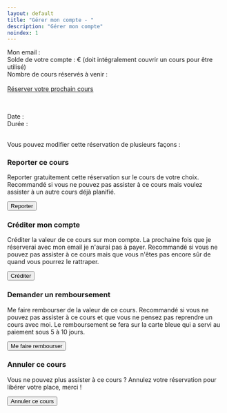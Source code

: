 ```yaml
---
layout: default
title: "Gérer mon compte - "
description: "Gérer mon compte"
noindex: 1
---
```


<div class="infobox" id="my-account-summary">
	<p>
		Mon email : <span id="account-email"></span><br/>
		Solde de votre compte : <span id="account-balance"></span>€ (doit intégralement couvrir un cours pour être utilisé)<br/>
		Nombre de cours réservés à venir : <span id="nb-future-bookings"></span><br/><br/>
		<a href="/">Réserver votre prochain cours</a>
	</p>
</div>

<div class="booked-class infobox" id="booked-class-template">
	<div>
		<h2 class="booked-class-title"></h2><br/>
		Date : <span class="booked-class-date"></span><br/>
		Durée : <span class="booked-class-duration"></span><br/>
		<p class="booked-class-description"></p><br/>
		Vous pouvez modifier cette réservation de plusieurs façons :
	</div>
	<div class="booked-class-options">
		<div data-postpone-or-credit-or-be-refunded-option="1">
			<h3>Reporter ce cours</h3>
			<p>Reporter gratuitement cette réservation sur le cours de votre choix. Recommandé si vous ne pouvez pas assister à ce cours mais voulez assister à un autre cours déjà planifié.</p>
			<button data-href="/#postpone?customerId=%customerId%&customerEmail=%customerEmail%&lessonToPostponeId=%currentLessonId%&alreadyBookedLessons=%alreadyBookedLessons%" data-onclick="redirect">Reporter<span class="wait"></span></button>
		</div>
		<div data-postpone-or-credit-or-be-refunded-option="1">
			<h3>Créditer mon compte</h3>
			<p>Créditer la valeur de ce cours sur mon compte. La prochaine fois que je réserverai avec mon email je n'aurai pas à payer. Recommandé si vous ne pouvez pas assister à ce cours mais que vous n'êtes pas encore sûr de quand vous pourrez le rattraper.</p>
			<button data-href="{{site.apiBaseUrl}}/account/credit?customerId=%customerId%&id=%currentLessonId%">Créditer<span class="wait"></span></button>
		</div>
		<div data-postpone-or-credit-or-be-refunded-option="1">
			<h3>Demander un remboursement</h3>
			<p>Me faire rembourser de la valeur de ce cours. Recommandé si vous ne pouvez pas assister à ce cours et que vous ne pensez pas reprendre un cours avec moi. Le remboursement se fera sur la carte bleue qui a servi au paiement sous 5 à 10 jours.</p>
			<button data-href="{{site.apiBaseUrl}}/account/refund?customerId=%customerId%&id=%currentLessonId%">Me faire rembourser<span class="wait"></span></button>
		</div>
		<div data-postpone-or-credit-or-be-refunded-option="0">
			<h3>Annuler ce cours</h3>
			<p>Vous ne pouvez plus assister à ce cours ? Annulez votre réservation pour libérer votre place, merci !</p>
			<button data-href="{{site.apiBaseUrl}}/account/cancel?customerId=%customerId%&id=%currentLessonId%">Annuler ce cours<span class="wait"></span></button>
		</div>
	</div>
</div>

<div>
	<script>
		function clickOption(event) {
	  		if (event.target.dataset.onclick === "redirect") {
          amplitude.getInstance().logEvent('clickPostponeOption', {href: event.target.dataset.href})
	  			window.location.href = event.target.dataset.href
	    	} else {
          if (event.target.dataset.href.includes("/credit")) {
            amplitude.getInstance().logEvent('clickCreditOption', {href: event.target.dataset.href})
          } else if (event.target.dataset.href.includes("/refund")) {
            amplitude.getInstance().logEvent('clickRefundOption', {href: event.target.dataset.href})
          } else {
            amplitude.getInstance().logEvent('clickCancelOption', {href: event.target.dataset.href})
          }
	    		clearAnimation = animateWaitElement(event.target.querySelector("span"), event.target)
		     	fetch(
	      		event.target.dataset.href,
	      		{ method: "POST" }
		      	)
		        .then(response => {
		        	if (response.ok) {
		        		return response.json()
		        	} else {
		        		throw new Error("No OK response")
		        	}
		        })
		        .then(j => {
		        	window.location.href = j.redirect_to
		        })
		        .catch(err => {
		        	clearAnimation()
		        	console.error(err)
		        	event.target.parentNode.parentNode.parentNode.append("Impossible d'effectuer cette opération, veuillez rééssayer plus tard.")
            amplitude.getInstance().logEvent('errClickOption', {err: String(err)})
		        })
	    	}
		}
		document.addEventListener('DOMContentLoaded', function() {
			if (window.location.hash) {
				const customerId = window.location.hash.slice(1)
			  	fetch('{{site.apiBaseUrl}}/account?customerId=' + customerId)
				  .then(response => {
				  	if (response.ok) {
				  		return response.json()
				  	} else {
				  		throw new Error("No OK response")
				  	}
				  })
				  .then(account => {
				  	document.getElementById("account-email").innerText = account.email
            amplitude.getInstance().setUserId(account.email)
				  	document.getElementById("account-balance").innerText = account.balance
				  	document.getElementById("nb-future-bookings").innerText = account.bookings.length
				  	const alreadyBookedLessons = []
				  	for (booking of account.bookings) {
				  		alreadyBookedLessons.push(booking.id)
				  	}
				  	for (booking of account.bookings) {
				  		const {durationHuman, startHuman} = datetimeToFrenchDatetimeAndDuration(new Date(booking.start_datetime), new Date(booking.end_datetime))
				  		let clone = document.querySelector('#booked-class-template').cloneNode(true)
				  		clone.setAttribute( 'id', "")
				  		clone.querySelectorAll(".booked-class-title")[0].innerText = booking.long_title
				  		clone.querySelectorAll(".booked-class-description")[0].innerText = booking.description
				  		clone.querySelectorAll(".booked-class-date")[0].innerText = startHuman
				  		clone.querySelectorAll(".booked-class-duration")[0].innerText = durationHuman
				  		clone.querySelectorAll(".booked-class-options > div").forEach((el) => {
				  			const PCRO = el.dataset.postponeOrCreditOrBeRefundedOption === "1"
                                                        el.style.display = (PCRO == booking.customer_can_postpone_or_credit_or_be_refunded) ? "flex" : "none"
				  		})
				  		clone.querySelectorAll("button").forEach((el) => {
				  			el.dataset.href = el.dataset.href.replace("%currentLessonId%", booking.id)
				  			el.dataset.href = el.dataset.href.replace("%customerId%", customerId)
				  			el.dataset.href = el.dataset.href.replace("%customerEmail%", account.email)
				  			el.dataset.href = el.dataset.href.replace("%alreadyBookedLessons%", alreadyBookedLessons.join(","))
				  			el.addEventListener("click", clickOption)
				  		})
				  		document.querySelector('#content').appendChild(clone)
				  	}
				  })
				  .catch(err => {
				  	console.error(err)
				  	document.querySelectorAll('.infobox p')[0].innerText = "Impossible de récupérer les informations de votre compte, revenez plus tard."
            amplitude.getInstance().logEvent('errGetCustomerAccount', {err: String(err)})
				  })
			}
		})
	</script>
</div>
